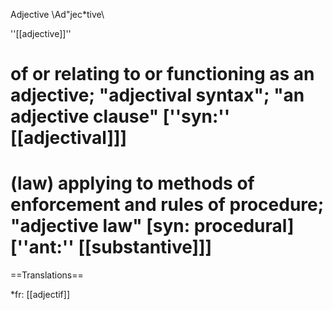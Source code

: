 Adjective \Ad"jec*tive\

''[[adjective]]''
# of or relating to or functioning as an adjective; "adjectival syntax"; "an adjective clause" [''syn:'' [[adjectival]]]
# (law) applying to methods of enforcement and rules of procedure; "adjective law" [syn: procedural] [''ant:'' [[substantive]]]

==Translations==

*fr: [[adjectif]]